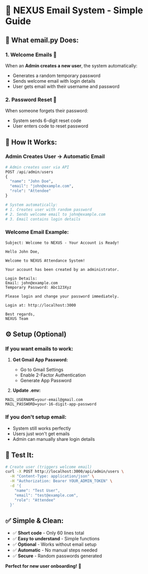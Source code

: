 # 📧 NEXUS Email System - Simple Guide

## 🎯 **What email.py Does:**

### **1. Welcome Emails** 📩
When an **Admin creates a new user**, the system automatically:
- Generates a random temporary password
- Sends welcome email with login details
- User gets email with their username and password

### **2. Password Reset** 🔐
When someone forgets their password:
- System sends 6-digit reset code
- User enters code to reset password

## 🚀 **How It Works:**

### **Admin Creates User → Automatic Email**
```python
# Admin creates user via API
POST /api/admin/users
{
  "name": "John Doe",
  "email": "john@example.com", 
  "role": "Attendee"
}

# System automatically:
# 1. Creates user with random password
# 2. Sends welcome email to john@example.com
# 3. Email contains login details
```

### **Welcome Email Example:**
```
Subject: Welcome to NEXUS - Your Account is Ready!

Hello John Doe,

Welcome to NEXUS Attendance System!

Your account has been created by an administrator.

Login Details:
Email: john@example.com
Temporary Password: Abc123Xyz

Please login and change your password immediately.

Login at: http://localhost:3000

Best regards,
NEXUS Team
```

## ⚙️ **Setup (Optional)**

### **If you want emails to work:**
1. **Get Gmail App Password:**
   - Go to Gmail Settings
   - Enable 2-Factor Authentication
   - Generate App Password

2. **Update .env:**
```
MAIL_USERNAME=your-email@gmail.com
MAIL_PASSWORD=your-16-digit-app-password
```

### **If you don't setup email:**
- System still works perfectly
- Users just won't get emails
- Admin can manually share login details

## 🧪 **Test It:**

```bash
# Create user (triggers welcome email)
curl -X POST http://localhost:3000/api/admin/users \
  -H "Content-Type: application/json" \
  -H "Authorization: Bearer YOUR_ADMIN_TOKEN" \
  -d '{
    "name": "Test User",
    "email": "test@example.com",
    "role": "Attendee"
  }'
```

## ✅ **Simple & Clean:**
- ✅ **Short code** - Only 60 lines total
- ✅ **Easy to understand** - Simple functions
- ✅ **Optional** - Works without email setup
- ✅ **Automatic** - No manual steps needed
- ✅ **Secure** - Random passwords generated

**Perfect for new user onboarding!** 🎉